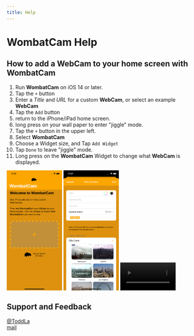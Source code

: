 ```yaml
---
title: Help
---
```

# **WombatCam** Help

## How to add a **WebCam** to your home screen with **WombatCam**

1.  Run **WombatCam** on iOS 14 or later.
2.  Tap the `+` button
3.  Enter a *Title* and *URL* for a custom **WebCam**, or select an example **WebCam**
4.  Tap the `Add` button
5.  return to the iPhone/iPad home screen.
6.  long press on your wall paper to enter "jiggle" mode.
7.  Tap the ` + ` button in the upper left.
8.  Select **WombatCam**
9.  Choose a Widget size, and Tap `Add Widget`
10. Tap `Done` to leave "jiggle" mode.
11. Long press on the **WombatCam** Widget to change what **WebCam** is displayed.

<img src="WombatCamFirstTimeScreen1.png" width="30%"> <img src="WombatCamFirstTimeScreen2.png" width="30%"> <video src="WombatCamFirstTime.m4v" width="30%" autoplay repeat>
  
## Support and Feedback
[@ToddLa](https://twitter.com/ToddLa)  
[mail](mailto:ToddLa+WombatCam@HotMail.com)  
